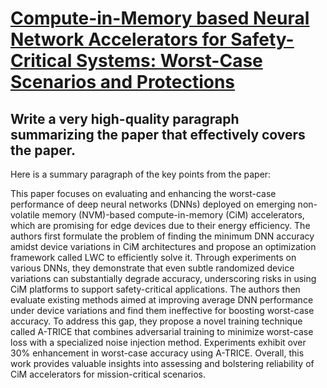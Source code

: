 # [Compute-in-Memory based Neural Network Accelerators for Safety-Critical   Systems: Worst-Case Scenarios and Protections](https://arxiv.org/abs/2312.06137)

## Write a very high-quality paragraph summarizing the paper that effectively covers the paper.

 Here is a summary paragraph of the key points from the paper:

This paper focuses on evaluating and enhancing the worst-case performance of deep neural networks (DNNs) deployed on emerging non-volatile memory (NVM)-based compute-in-memory (CiM) accelerators, which are promising for edge devices due to their energy efficiency. The authors first formulate the problem of finding the minimum DNN accuracy amidst device variations in CiM architectures and propose an optimization framework called LWC to efficiently solve it. Through experiments on various DNNs, they demonstrate that even subtle randomized device variations can substantially degrade accuracy, underscoring risks in using CiM platforms to support safety-critical applications. The authors then evaluate existing methods aimed at improving average DNN performance under device variations and find them ineffective for boosting worst-case accuracy. To address this gap, they propose a novel training technique called A-TRICE that combines adversarial training to minimize worst-case loss with a specialized noise injection method. Experiments exhibit over 30% enhancement in worst-case accuracy using A-TRICE. Overall, this work provides valuable insights into assessing and bolstering reliability of CiM accelerators for mission-critical scenarios.

